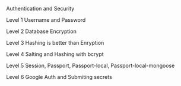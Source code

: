 Authentication and Security

Level 1 Username and Password

Level 2 Database Encryption

Level 3 Hashing is better than Enryption

Level 4 Salting and Hashing with bcrypt

Level 5 Session, Passport, Passport-local, Passport-local-mongoose

Level 6 Google Auth and Submiting secrets

